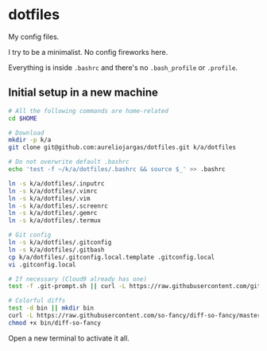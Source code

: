 # dotfiles

My config files.

I try to be a minimalist. No config fireworks here.

Everything is inside `.bashrc` and there's no `.bash_profile` or `.profile`.


## Initial setup in a new machine

```bash
# All the following commands are home-related
cd $HOME

# Download
mkdir -p k/a
git clone git@github.com:aureliojargas/dotfiles.git k/a/dotfiles

# Do not overwrite default .bashrc
echo 'test -f ~/k/a/dotfiles/.bashrc && source $_' >> .bashrc

ln -s k/a/dotfiles/.inputrc
ln -s k/a/dotfiles/.vimrc
ln -s k/a/dotfiles/.vim
ln -s k/a/dotfiles/.screenrc
ln -s k/a/dotfiles/.gemrc
ln -s k/a/dotfiles/.termux

# Git config
ln -s k/a/dotfiles/.gitconfig
ln -s k/a/dotfiles/.gitbash
cp k/a/dotfiles/.gitconfig.local.template .gitconfig.local
vi .gitconfig.local

# If necessary (Cloud9 already has one)
test -f .git-prompt.sh || curl -L https://raw.githubusercontent.com/git/git/master/contrib/completion/git-prompt.sh > .git-prompt.sh

# Colorful diffs
test -d bin || mkdir bin
curl -L https://raw.githubusercontent.com/so-fancy/diff-so-fancy/master/third_party/build_fatpack/diff-so-fancy > bin/diff-so-fancy
chmod +x bin/diff-so-fancy
```

Open a new terminal to activate it all.
